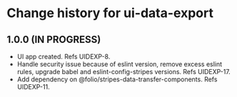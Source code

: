 # Change history for ui-data-export

## 1.0.0 (IN PROGRESS)
* UI app created. Refs UIDEXP-8.
* Handle security issue because of eslint version, remove excess eslint rules, upgrade babel and eslint-config-stripes versions. Refs UIDEXP-17.
* Add dependency on @folio/stripes-data-transfer-components. Refs UIDEXP-11.
